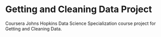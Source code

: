 # Getting and Cleaning Data Project
    
Coursera Johns Hopkins Data Science Specialization course project for Getting and Cleaning Data.
